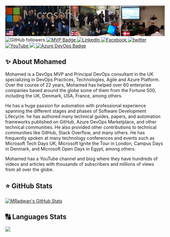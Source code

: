 ![banner.jpg](https://github.com/MohamedRadwan-DevOps/MohamedRadwan-DevOps/blob/main/Mo-radwan-banner-2022.png)
![GitHub followers](https://img.shields.io/github/followers/MohamedRadwan-DevOps?style=social)
<a href="https://mvp.microsoft.com/en-us/PublicProfile/4039889?fullName=Mohamed%20Radwan" target="_blank">
	<img src="https://img.shields.io/badge/-MVP Profile-blue?style=flat-square&logo=Microsoft&logoColor=white" alt="MVP Badge">
<a href="https://www.linkedin.com/in/mohamedahmedradwan/" target="_blank">
	<img src="https://img.shields.io/badge/LinkedIn-%230077B5.svg?&style=flat-square&logo=linkedin&logoColor=white" alt="LinkedIn">
</a>
<a href="https://www.facebook.com/mradwandevops" target="_blank">
	<img src="https://img.shields.io/badge/Facebook-%231877F2.svg?&style=flat-square&logo=facebook&logoColor=white" alt="Facebook">
</a>
<a href="https://twitter.com/mradwan06" target="_blank">
	<img src="https://img.shields.io/badge/twitter-blue?&style=flat-square&logo=twitter&logoColor=white" alt="twitter">
</a>
<a href="https://www.youtube.com/user/MRadwanMSF?sub_confirmation=1" target="_blank">
	<img src="https://img.shields.io/badge/YouTube-FF0000?style=soical&logo=youtube&logoColor=white" alt="YouTube">
</a>
<a href="https://mohamedradwan.com/" target="_blank">
	<img src="https://img.shields.io/badge/Blog (Webiste)-21759B?style=flat&logo=wordpress&logoColor=white%22%20alt=%22Blog">
</a>
<a href="https://marketplace.visualstudio.com/publishers/MohamedRadwan-MVP" target="_blank">
	<img src="https://img.shields.io/badge/Azure_DevOps-0078D7?flat&logo=azure-devops&logoColor=white" alt="Azure DevOps Badge">
</a>

<h2>✨ About Mohamed</h2>

Mohamed is a DevOps MVP and Principal DevOps consultant in the UK specializing in DevOps Practices, Technologies, Agile and Azure Platform. Over the course of 22 years, Mohamed has helped over 60 enterprise companies based around the globe some of them from the Fortune 500, including the UK, Denmark, USA, France, among others. 

He has a huge passion for automation with professional experience spanning the different stages and phases of Software Development Lifecycle. he has authored many technical guides, papers, and automation frameworks published on GitHub, Azure DevOps Marketplace, and other technical communities. He also provided other contributions to technical communities like GitHub, Stack Overflow, and many others. He has frequently spoken at many technology conferences and events such as Microsoft Tech Days UK, Microsoft Ignite the Tour in London, Campus Days in Denmark, and Microsoft Open Days in Egypt, among others.

Mohamed has a YouTube channel and blog where they have hundreds of videos and articles with thousands of subscribers and millions of views from all over the globe.


<h2>⭐ GitHub Stats</h2>

[![MRadwan's GitHub Stats](https://github-readme-stats.vercel.app/api?username=MohamedRadwan-DevOps&show_icons=true)](https://github.com/MohamedRadwan-DevOps)



<h2>🔠 Languages Stats</h2>

<img src="https://github-readme-stats.vercel.app//api/top-langs/?username=MohamedRadwan-DevOps&layout=compact&theme=" />
